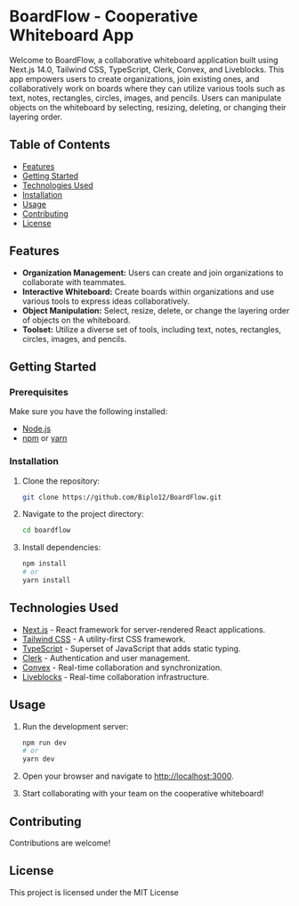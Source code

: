 # BoardFlow - Cooperative Whiteboard App

Welcome to BoardFlow, a collaborative whiteboard application built using Next.js 14.0, Tailwind CSS, TypeScript, Clerk, Convex, and Liveblocks. This app empowers users to create organizations, join existing ones, and collaboratively work on boards where they can utilize various tools such as text, notes, rectangles, circles, images, and pencils. Users can manipulate objects on the whiteboard by selecting, resizing, deleting, or changing their layering order.

## Table of Contents

- [Features](#features)
- [Getting Started](#getting-started)
- [Technologies Used](#technologies-used)
- [Installation](#installation)
- [Usage](#usage)
- [Contributing](#contributing)
- [License](#license)

## Features

- **Organization Management:** Users can create and join organizations to collaborate with teammates.
- **Interactive Whiteboard:** Create boards within organizations and use various tools to express ideas collaboratively.
- **Object Manipulation:** Select, resize, delete, or change the layering order of objects on the whiteboard.
- **Toolset:** Utilize a diverse set of tools, including text, notes, rectangles, circles, images, and pencils.

## Getting Started

### Prerequisites

Make sure you have the following installed:

- [Node.js](https://nodejs.org/)
- [npm](https://www.npmjs.com/) or [yarn](https://yarnpkg.com/)

### Installation

1. Clone the repository:

   ```bash
   git clone https://github.com/Biplo12/BoardFlow.git
   ```

2. Navigate to the project directory:

   ```bash
   cd boardflow
   ```

3. Install dependencies:

   ```bash
   npm install
   # or
   yarn install
   ```

## Technologies Used

- [Next.js](https://nextjs.org/) - React framework for server-rendered React applications.
- [Tailwind CSS](https://tailwindcss.com/) - A utility-first CSS framework.
- [TypeScript](https://www.typescriptlang.org/) - Superset of JavaScript that adds static typing.
- [Clerk](https://clerk.dev/) - Authentication and user management.
- [Convex](https://convex.dev/) - Real-time collaboration and synchronization.
- [Liveblocks](https://liveblocks.io/) - Real-time collaboration infrastructure.

## Usage

1. Run the development server:

   ```bash
   npm run dev
   # or
   yarn dev
   ```

2. Open your browser and navigate to [http://localhost:3000](http://localhost:3000).

3. Start collaborating with your team on the cooperative whiteboard!

## Contributing

Contributions are welcome!

## License

This project is licensed under the MIT License

